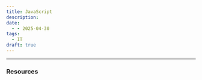 ```yaml
---
title: JavaScript
description: 
date:
  - - 2025-04-30
tags:
  - IT
draft: true
---
```



---




### Resources
